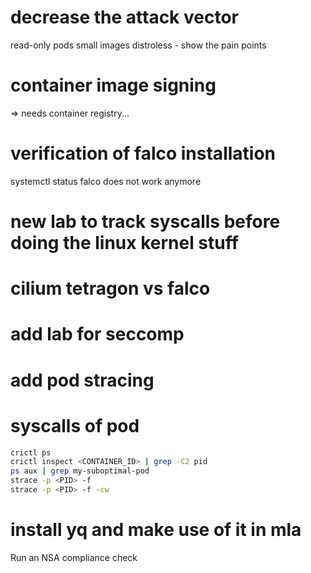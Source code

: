 # decrease the attack vector

read-only pods
small images
distroless - show the pain points

# container image signing

=> needs container registry...

# verification of falco installation

systemctl status falco does not work anymore

# new lab to track syscalls before doing the linux kernel stuff

# cilium tetragon vs falco

# add lab for seccomp

# add pod stracing

# syscalls of pod

```bash
crictl ps
crictl inspect <CONTAINER_ID> | grep -C2 pid
ps aux | grep my-suboptimal-pod
strace -p <PID> -f
strace -p <PID> -f -cw
```

# install yq and make use of it in mla

Run an NSA compliance check
